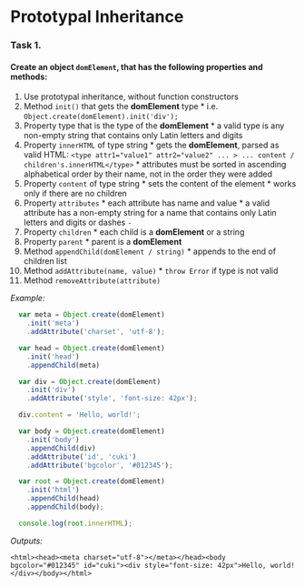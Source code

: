 # Prototypal Inheritance

### Task 1.
#### Create an object `domElement`, that has the following properties and methods:
  1. Use prototypal inheritance, without function constructors
  2. Method `init()` that gets the __domElement__ type
    * i.e. `Object.create(domElement).init('div');`
  3. Property type that is the type of the __domElement__
    * a valid type is any non-empty string that contains only Latin letters and digits
  4. Property `innerHTML` of type string
    * gets the __domElement__, parsed as valid HTML:
    ```
      <type attr1="value1" attr2="value2" ... > ... content / children's.innerHTML</type>
    ```
    * attributes must be sorted in ascending alphabetical order by their name, not in the order they were added
  5. Property `content` of type string
    * sets the content of the element
    * works only if there are no children
  6. Property `attributes`
    * each attribute has name and value
    * a valid attribute has a non-empty string for a name that contains only Latin letters and digits or dashes `-`
  7. Property `children`
    * each child is a __domElement__ or a string
  8. Property `parent`
    * parent is a __domElement__
  9. Method `appendChild(domElement / string)`
    * appends to the end of children list
  10. Method `addAttribute(name, value)`
    * `throw Error` if type is not valid
  11. Method `removeAttribute(attribute)`

_Example:_

```javascript
  var meta = Object.create(domElement)
    .init('meta')
    .addAttribute('charset', 'utf-8');

  var head = Object.create(domElement)
    .init('head')
    .appendChild(meta)

  var div = Object.create(domElement)
    .init('div')
    .addAttribute('style', 'font-size: 42px');

  div.content = 'Hello, world!';

  var body = Object.create(domElement)
    .init('body')
    .appendChild(div)
    .addAttribute('id', 'cuki')
    .addAttribute('bgcolor', '#012345');

  var root = Object.create(domElement)
    .init('html')
    .appendChild(head)
    .appendChild(body);

  console.log(root.innerHTML);
```

  _Outputs:_

```
<html><head><meta charset="utf-8"></meta></head><body bgcolor="#012345" id="cuki"><div style="font-size: 42px">Hello, world!</div></body></html>
```
